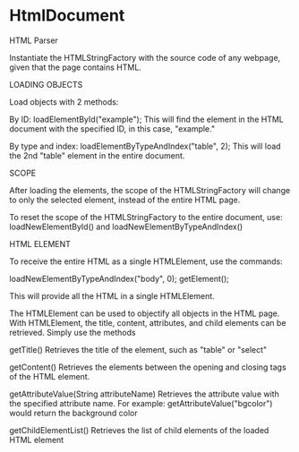 # HtmlDocument
HTML Parser

Instantiate the HTMLStringFactory with the source code of any webpage, given that the page contains HTML.

LOADING OBJECTS

Load objects with 2 methods:

By ID:  loadElementById("example");
        This will find the element in the HTML document with the specified ID, in this case, "example."

By type and index:  loadElementByTypeAndIndex("table", 2);
                    This will load the 2nd "table" element in the entire document.

SCOPE

After loading the elements, the scope of the HTMLStringFactory will change to only the selected element, instead of the entire HTML page.

To reset the scope of the HTMLStringFactory to the entire document, use:
loadNewElementById() and loadNewElementByTypeAndIndex()

HTML ELEMENT

To receive the entire HTML as a single HTMLElement, use the commands:

loadNewElementByTypeAndIndex("body", 0);
getElement();

This will provide all the HTML in a single HTMLElement.

The HTMLElement can be used to objectify all objects in the HTML page. With HTMLElement, the title, content, attributes, and child elements can be retrieved. Simply use the methods

getTitle()      Retrieves the title of the element, such as "table" or "select"

getContent()    Retrieves the elements between the opening and closing tags of the HTML element.

getAttributeValue(String attributeName) Retrieves the attribute value with the specified attribute name.
                                        For example: getAttributeValue("bgcolor") would return the background color
                                        
getChildElementList()   Retrieves the list of child elements of the loaded HTML element
